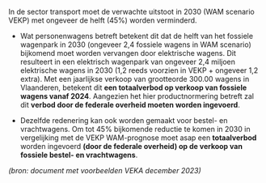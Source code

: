 In de sector transport moet de verwachte uitstoot in 2030 (WAM scenario VEKP) met ongeveer de helft (45%) worden verminderd.

- Wat personenwagens betreft betekent dit dat de helft van het fossiele wagenpark in 2030 (ongeveer 2,4 fossiele wagens in WAM scenario) bijkomend moet worden vervangen door elektrische wagens. Dit resulteert in een elektrisch wagenpark van ongeveer 2,4 miljoen elektrische wagens in 2030 (1,2 reeds voorzien in VEKP + ongeveer 1,2 extra). Met een jaarlijkse verkoop van grootteorde 300.00 wagens in Vlaanderen, betekent dit **een totaalverbod op verkoop van fossiele wagens vanaf 2024**. Aangezien het hier productnormering betreft zal dit **verbod door de federale overheid moeten worden ingevoerd**.

- Dezelfde redenering kan ook worden gemaakt voor bestel- en vrachtwagens. Om tot 45% bijkomende reductie te komen in 2030 in vergelijking met de VEKP WAM-prognose moet asap een **totaalverbod** worden ingevoerd **(door de federale overheid) op de verkoop van fossiele bestel- en vrachtwagens**.

*(bron: document met voorbeelden VEKA december 2023)*
